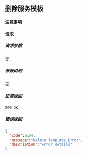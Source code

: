 ## 删除服务模板

#### 注意事项

#### 请求

##### 请求参数

无

##### 参数说明

无

##### 正常返回

```
200 OK
```

##### 错误返回

```json
{
  "code":6104,
  "message":"Delete Template Error",
  "description":"error details"
}
```